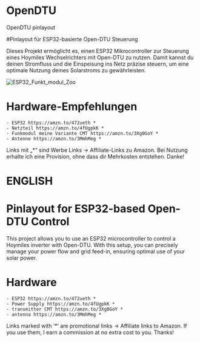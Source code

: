 # OpenDTU
OpenDTU pinlayout

#Pinlayout für ESP32-basierte Open-DTU Steuerung

Dieses Projekt ermöglicht es, einen ESP32 Mikrocontroller zur Steuerung eines Hoymiles Wechselrichters mit Open-DTU zu nutzen. Damit kannst du deinen Stromfluss und die Einspeisung ins Netz präzise steuern, um eine optimale Nutzung deines Solarstroms zu gewährleisten.

![ESP32_Funkt_modul_Zoo](https://github.com/user-attachments/assets/8d8a3f7a-4dbe-45aa-bea7-11da6111b0e6)


# Hardware-Empfehlungen
    - ESP32 https://amzn.to/472ueth *
    - Netzteil https://amzn.to/4fUgpkK *
    - Funkmodul meine Variante CMT https://amzn.to/3Xg0GoY *
    - Antenne https://amzn.to/3MmhMeg *
    
Links mit „*“ sind Werbe Links -> Affiliate-Links zu Amazon. Bei Nutzung erhalte ich eine Provision, ohne dass dir Mehrkosten entstehen. Danke!


# ENGLISH 
# Pinlayout for ESP32-based Open-DTU Control

This project allows you to use an ESP32 microcontroller to control a Hoymiles inverter with Open-DTU. With this setup, you can precisely manage your power flow and grid feed-in, ensuring optimal use of your solar power.

# Hardware
    - ESP32 https://amzn.to/472ueth *
    - Power Supply https://amzn.to/4fUgpkK *
    - transmitter CMT https://amzn.to/3Xg0GoY *
    - antenna https://amzn.to/3MmhMeg *

Links marked with ‘*’ are promotional links -> Affiliate links to Amazon. If you use them, I earn a commission at no extra cost to you. Thanks!
